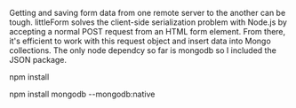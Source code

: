 Getting and saving form data from one remote server to the another can be tough. littleForm solves the client-side serialization problem with Node.js by accepting a normal POST request from an HTML form element. From there, it's efficient to work with this request object and insert data into Mongo collections. The only node dependcy so far is mongodb so I included the JSON package.  

npm install

npm install mongodb --mongodb:native

